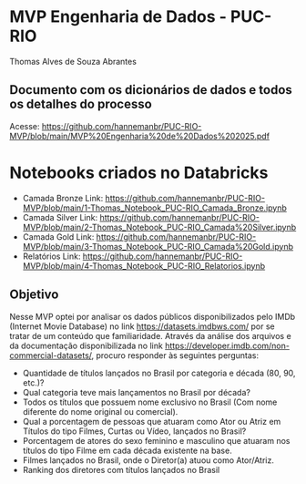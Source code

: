 # MVP Engenharia de Dados  - PUC-RIO
Thomas Alves de Souza Abrantes

## Documento com os dicionários de dados e todos os detalhes do processo
Acesse: https://github.com/hannemanbr/PUC-RIO-MVP/blob/main/MVP%20Engenharia%20de%20Dados%202025.pdf

# Notebooks criados no Databricks

- Camada Bronze Link: https://github.com/hannemanbr/PUC-RIO-MVP/blob/main/1-Thomas_Notebook_PUC-RIO_Camada_Bronze.ipynb
- Camada Silver Link: https://github.com/hannemanbr/PUC-RIO-MVP/blob/main/2-Thomas_Notebook_PUC-RIO_Camada%20Silver.ipynb
- Camada Gold Link: https://github.com/hannemanbr/PUC-RIO-MVP/blob/main/3-Thomas_Notebook_PUC-RIO_Camada%20Gold.ipynb
- Relatórios Link: https://github.com/hannemanbr/PUC-RIO-MVP/blob/main/4-Thomas_Notebook_PUC-RIO_Relatorios.ipynb

## Objetivo
Nesse MVP optei por analisar os dados públicos disponibilizados pelo IMDb (Internet Movie Database) no link https://datasets.imdbws.com/ por se tratar de um conteúdo que familiaridade. 
Através da análise dos arquivos e da documentação disponibilizada no link https://developer.imdb.com/non-commercial-datasets/, procuro responder às seguintes perguntas:

- Quantidade de títulos lançados no Brasil por categoria e década (80, 90, etc.)?
- Qual categoria teve mais lançamentos no Brasil por década?
- Todos os títulos que possuem nome exclusivo no Brasil (Com nome diferente do nome original ou comercial).
- Qual a porcentagem de pessoas que atuaram como Ator ou Atriz em Títulos do tipo Filmes, Curtas ou Vídeo, lançados no Brasil?
- Porcentagem de atores do sexo feminino e masculino que atuaram nos títulos do tipo Filme em cada década existente na base.
- Filmes lançados no Brasil, onde o Diretor(a) atuou como Ator/Atriz.
- Ranking dos diretores com títulos lançados no Brasil




